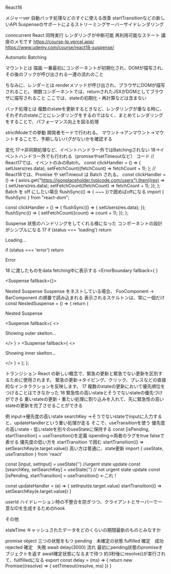 React18

メジャーver
自動バッチ処理などのすぐに使える改善
startTransitionなどの新しいAPI
Suspenseのサポートによるストリーミングサーバーサイドレンダリング

conncurrent React
同時実行 レンダリングが中断可能 再利用可能なステート
講座のメモです https://course-lp.vercel.app/
https://www.udemy.com/course/react18-suspense/

Automatic Batching

マウントとは
描画 一番最初にコンポーネントが初期化され、DOMが描写され、その後のフックが呼び出される一連の流れのこと

ちなみに、レンダーとは
renderメソッドが呼び出され、ブラウザにDOMが描写されること。 関数コンポーネントでは、returnされたJSXがDOMとしてブラウザに描写されること ここでは、stateの初期化・再計算などは含まない

バッチ処理とは
複数のstateを更新するときなど、レンダリングが重なる時に、それぞれのstateごとにレンダリングをするのではなく、まとめてレンダリングをすることで、パフォーマンス向上を図る処理

strictModeでの挙動
開発者モードで行われる。 マウント→アンマウント→マウントすることで、予期しないバグがないかを確認する

変化
17→非同期処理など、イベントハンドラー外ではBatchingされない
18→イベントハンドラー外でも行われる（promiseやsetTimeoutなど）
コード
// React17では、イベントのみのBatch。
const clickHandler = () => {
  setUsers(res.data);
  setFetchCount((fetchCount) => fetchCount + 1);
};
// React18では、Promise や setTimeout は Batch される。
const clickHandler = () => {
  axios.get("https://jsonplaceholder.typicode.com/users").then((res) => {
    setUsers(res.data);
    setFetchCount((fetchCount) => fetchCount + 1);
  });
};
Batch を off にしたい場合 flushSync(() => { ~~~ })で囲めばoffになる
import { flushSync } from "react-dom";

const clickHandler = () => {
  flushSync(() => {
    setUsers(res.data);
  });
  flushSync(() => {
    setFetchCount((count) => count + 1);
  });
};

Suspense
状態のハンドリングをしてくれる様になった コンポーネントの設計がシンプルになる
17
  if (status === 'loading') return <p>Loading...</p>
  if (status === 'error') return <p>Error</p>
18
に渡したものをdata fetching中に表示する
<ErrorBoundary
  fallback={
    <ExclamationCircleIcon className="my-5 h-10 w-10 text-pink-500" />
  }
>
  <Suspense fallback={<Spinner />}>
    <FetchUsers />
    <FetchTasks />
    <FetchComments />
  </Suspense>
</ErrorBoundary>

Nested Suspense
Suspense をネストしている場合、 FooComponent → BarComponent の順番で読み込まれる 表示されるスケルトンは、常に一個だけ
const NestedSuspense = () => {
  return (
    <Layout>
      <p className="mb-3 text-xl font-bold text-blue-500">Nested Suspense</p>
      <Suspense
        fallback={
          <>
            <p className="my-5 text-green-500">Showing outer skelton...</p>
            <Spinner />
          </>
        }
      >
        <FooComponent />
        <Suspense
          fallback={
            <>
              <p className="my-5 text-pink-500">Showing inner skelton...</p>
              <Spinner />
            </>
          }
        >
          <BarComponent />
        </Suspense>
      </Suspense>
    </Layout>
  );
};

トランジション
React の新しい概念で、緊急の更新と緊急でない更新を区別するために使用されます。
緊急の更新→タイピング、クリック、プレスなどの直接的なインタラクションを反映します。 17 複数のstateの更新において優先順位をつけることはできなかった 18 緊急性の高いstateとそうでないstateの優先づけができる
重いstateの更新・重たい処理に割り込みを入れて、先に緊急性の高いstateの更新を完了させることができる

例
input→優先度の高いstate
searchKey →そうでないstateでinputに入力すると、updateHandlerという重い処理が走る
そこで、useTransitionを使う
優先度の高いstate・低いstateを別々のuseStateに保持する
const [isPending, startTransition] = useTransition()を定義
ispending→両者のラグをtrue falseで表せる
優先度の低い方を startTransition で囲む
startTransition(() => setSearchKey(e.target.value))
高い方は普通に、state更新
import { useState, useTransition } from 'react'

const [input, setInput] = useState('') //urgent state update
const [searchKey, setSearchKey] = useState('') // not urgent state update
const [isPending, startTransition] = useTransition() ←これ！

const updateHandler = (e) => {
  setInput(e.target.value)
  startTransition(() => setSearchKey(e.target.value))
}

userId
ハイドレーション時の不整合を防ぎつつ、クライアントとサーバーで一意なIDを生成するためのhook

その他

staleTime
キャッシュされたデータをどのくらいの期間最新のものとみなすか

promise object
三つの状態をもつ
pending　未確定の状態
fulfilled 確定　成功
rejected 確定　失敗
await delay(3000) 流れ
最初にpending状態のpromiseオブジェクトを返す
await確定状態になるまで待つ
約3秒後にresolve()が実行されて、fullfilledになる
export const delay = (ms) => {
  return new Promise((resolve) => {
    setTimeout(resolve, ms)
  })
}
